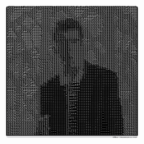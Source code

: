 
<div align="center">
      <img
        src="./assets/rick-roll.gif"
        alt="gif"
        style="width:360px;height:360px;display:block;object-fit:cover;border-radius:6px;"/>

</div>
